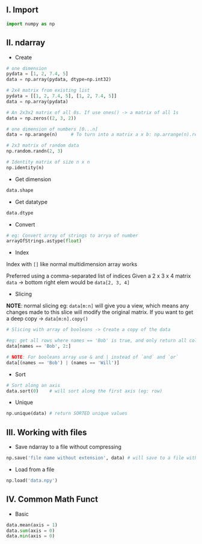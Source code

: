 ## **I. Import**
```python
import numpy as np
```

## **II. ndarray**
- Create
```python
# one dimension 
pydata = [1, 2, 7.4, 5]
data = np.array(pydata, dtype=np.int32) 

# 2x4 matrix from existing list
pydata = [[1, 2, 7.4, 5], [1, 2, 7.4, 5]]
data = np.array(pydata) 

# An 2x3x2 matrix of all 0s. If use ones() -> a matrix of all 1s
data = np.zeros((2, 3, 2)) 

# one dimension of numbers [0...n]
data = np.arange(n)     # To turn into a matrix a x b: np.arrange(n).reshape(a, b)

# 2x3 matrix of random data
np.random.randn(2, 3)

# Identity matrix of size n x n
np.identity(n)
```

- Get dimension
```python
data.shape
```

- Get datatype
```python
data.dtype
```

- Convert
```python
# eg: Convert array of strings to arrya of number
arrayOfStrings.astype(float)
```

- Index

Index with `[]` like normal multidimension array works 

Preferred using a comma-separated list of indices
Given a 2 x 3 x 4 matrix `data` -> bottom right elem would be `data[2, 3, 4]`

- Slicing

**NOTE**: normal slicing eg: `data[m:n]` will give you a view, which means any changes made to this slice will modify the original matrix. If you want to get a deep copy -> `data[m:n].copy()`

```python
# Slicing with array of booleans -> Create a copy of the data

#eg: get all rows where names == 'Bob' is true, and only return all columns from the 3rd column
data[names == 'Bob', 2:]

# NOTE: For booleans array use & and | instead of `and` and `or`
data[(names == 'Bob') | (names == 'Will')]
```

- Sort
```python
# Sort along an axis
data.sort(0)    # will sort along the first axis (eg: row)
```

- Unique
```python
np.unique(data) # return SORTED unique values
```

## **III. Working with files**
- Save ndarray to a file without compressing
```python
np.save('file name without extension', data) # will save to a file with .npy extension
```

- Load from a file
```python
np.load('data.npy')
```

## **IV. Common Math Funct**
- Basic
```python
data.mean(axis = 1)
data.sum(axis = 0)
data.min(axis = 0)
```
